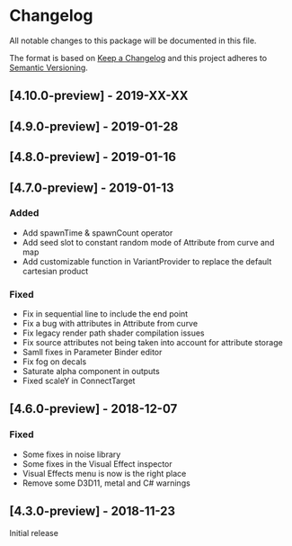# Changelog
All notable changes to this package will be documented in this file.

The format is based on [Keep a Changelog](http://keepachangelog.com/en/1.0.0/)
and this project adheres to [Semantic Versioning](http://semver.org/spec/v2.0.0.html).

## [4.10.0-preview] - 2019-XX-XX

## [4.9.0-preview] - 2019-01-28

## [4.8.0-preview] - 2019-01-16

## [4.7.0-preview] - 2019-01-13
### Added
- Add spawnTime & spawnCount operator
- Add seed slot to constant random mode of Attribute from curve and map
- Add customizable function in VariantProvider to replace the default cartesian product

### Fixed
- Fix in sequential line to include the end point
- Fix a bug with attributes in Attribute from curve
- Fix legacy render path shader compilation issues
- Fix source attributes not being taken into account for attribute storage
- Samll fixes in Parameter Binder editor
- Fix fog on decals
- Saturate alpha component in outputs
- Fixed scaleY in ConnectTarget

## [4.6.0-preview] - 2018-12-07
### Fixed
- Some fixes in noise library
- Some fixes in the Visual Effect inspector
- Visual Effects menu is now is the right place
- Remove some D3D11, metal and C# warnings

## [4.3.0-preview] - 2018-11-23

Initial release
